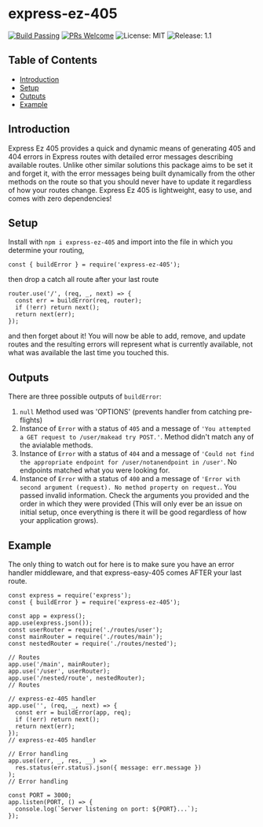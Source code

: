 # express-ez-405

[![Build Passing](https://img.shields.io/badge/build-passing-blue)](https://github.com/Justinlkirk/express-ez-405-tests)
[![PRs Welcome](https://img.shields.io/badge/PRs-welcome-brightgreen.svg)](https://github.com/Justinlkirk/express-ez-405)
![License: MIT](https://img.shields.io/badge/License-MIT-yellow.svg)
![Release: 1.1](https://img.shields.io/badge/Release-1.1-orange)

## Table of Contents

- [Introduction](#introduction)
- [Setup](#setup)
- [Outputs](#outputs)
- [Example](#example)

## Introduction

Express Ez 405 provides a quick and dynamic means of generating 405 and 404 errors in Express routes with detailed error messages describing available routes. Unlike other similar solutions this package aims to be set it and forget it, with the error messages being built dynamically from the other methods on the route so that you should never have to update it regardless of how your routes change. Express Ez 405 is lightweight, easy to use, and comes with zero dependencies!

## Setup

Install with `npm i express-ez-405` and import into the file in which you determine your routing,

```
const { buildError } = require('express-ez-405');
```

then drop a catch all route after your last route

```
router.use('/', (req, _, next) => {
  const err = buildError(req, router);
  if (!err) return next();
  return next(err);
});
```

and then forget about it! You will now be able to add, remove, and update routes and the resulting errors will represent what is currently available, not what was available the last time you touched this.

## Outputs

There are three possible outputs of `buildError`:

1. `null` Method used was 'OPTIONS' (prevents handler from catching pre-flights)
2. Instance of `Error` with a status of `405` and a message of `'You attempted a GET request to /user/makead try POST.'`. Method didn't match any of the avialable methods.
3. Instance of `Error` with a status of `404` and a message of `'Could not find the appropriate endpoint for /user/notanendpoint in /user'`. No endpoints matched what you were looking for.
4. Instance of `Error` with a status of `400` and a message of `'Error with second argument (request). No method property on request.`. You passed invalid information. Check the arguments you provided and the order in which they were provided (This will only ever be an issue on initial setup, once everything is there it will be good regardless of how your application grows).

## Example

The only thing to watch out for here is to make sure you have an error handler middleware, and that express-easy-405 comes AFTER your last route.

```
const express = require('express');
const { buildError } = require('express-ez-405');

const app = express();
app.use(express.json());
const userRouter = require('./routes/user');
const mainRouter = require('./routes/main');
const nestedRouter = require('./routes/nested');

// Routes
app.use('/main', mainRouter);
app.use('/user', userRouter);
app.use('/nested/route', nestedRouter);
// Routes

// express-ez-405 handler
app.use('', (req, _, next) => {
  const err = buildError(app, req);
  if (!err) return next();
  return next(err);
});
// express-ez-405 handler

// Error handling
app.use((err, _, res, __) =>
  res.status(err.status).json({ message: err.message })
);
// Error handling

const PORT = 3000;
app.listen(PORT, () => {
  console.log(`Server listening on port: ${PORT}...`);
});
```
